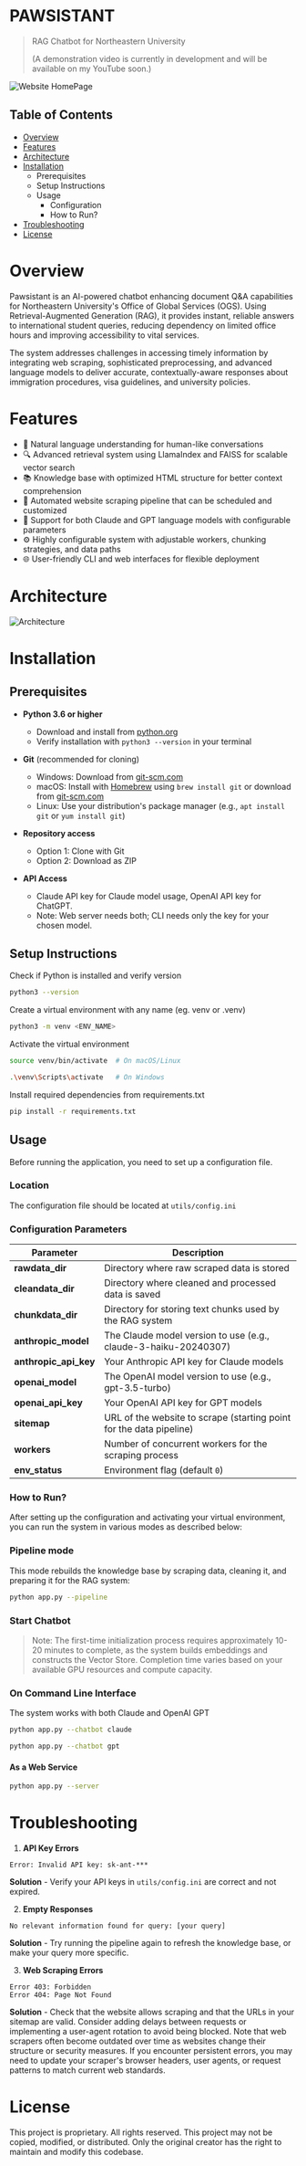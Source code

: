 # PAWSISTANT
> RAG Chatbot for Northeastern University
> 
> (A demonstration video is currently in development and will be available on my YouTube soon.)

![Website HomePage](media/chatbot.gif)

## Table of Contents
* [Overview](#overview)
* [Features](#features)
* [Architecture](#architecture)
* [Installation](#installation)
  * Prerequisites
  * Setup Instructions
  * Usage
    * Configuration
    * How to Run?
* [Troubleshooting](#Troubleshooting)
* [License](#license)

# Overview
Pawsistant is an AI-powered chatbot enhancing document Q&A capabilities for Northeastern University's Office of Global Services (OGS). Using Retrieval-Augmented Generation (RAG), it provides instant, reliable answers to international student queries, reducing dependency on limited office hours and improving accessibility to vital services.

The system addresses challenges in accessing timely information by integrating web scraping, sophisticated preprocessing, and advanced language models to deliver accurate, contextually-aware responses about immigration procedures, visa guidelines, and university policies.

# Features
- 💬 Natural language understanding for human-like conversations
- 🔍 Advanced retrieval system using LlamaIndex and FAISS for scalable vector search
- 📚 Knowledge base with optimized HTML structure for better context comprehension
- 🔄 Automated website scraping pipeline that can be scheduled and customized
- 🤖 Support for both Claude and GPT language models with configurable parameters
- ⚙️ Highly configurable system with adjustable workers, chunking strategies, and data paths
- 🌐 User-friendly CLI and web interfaces for flexible deployment

# Architecture
![Architecture](media/Diagram.png)

# Installation
## Prerequisites
- **Python 3.6 or higher**
  - Download and install from [python.org](https://www.python.org/downloads/)
  - Verify installation with `python3 --version` in your terminal

- **Git** (recommended for cloning)
  - Windows: Download from [git-scm.com](https://git-scm.com/download/win)
  - macOS: Install with [Homebrew](https://brew.sh) using `brew install git` or download from [git-scm.com](https://git-scm.com/download/mac)
  - Linux: Use your distribution's package manager (e.g., `apt install git` or `yum install git`)

- **Repository access**
  - Option 1: Clone with Git
  - Option 2: Download as ZIP
 
- **API Access**
  - Claude API key for Claude model usage, OpenAI API key for ChatGPT.
  - Note: Web server needs both; CLI needs only the key for your chosen model.

## Setup Instructions
Check if Python is installed and verify version
```bash
python3 --version
```

Create a virtual environment with any name (eg. venv or .venv)
```bash
python3 -m venv <ENV_NAME>
```

Activate the virtual environment
```bash
source venv/bin/activate  # On macOS/Linux
```
```bash
.\venv\Scripts\activate   # On Windows
```

Install required dependencies from requirements.txt
```bash
pip install -r requirements.txt
```

## Usage

Before running the application, you need to set up a configuration file.

### Location
The configuration file should be located at `utils/config.ini`

<!-- ![Config File](media/config_ss.png) -->

### Configuration Parameters

| **Parameter** | **Description**                                                     |
|-----------|---------------------------------------------------------------------|
| **rawdata_dir** | Directory where raw scraped data is stored                          |
| **cleandata_dir** | Directory where cleaned and processed data is saved                 |
| **chunkdata_dir** | Directory for storing text chunks used by the RAG system            |
| **anthropic_model** | The Claude model version to use (e.g., claude-3-haiku-20240307)     |
| **anthropic_api_key** | Your Anthropic API key for Claude models                            |
| **openai_model** | The OpenAI model version to use (e.g., gpt-3.5-turbo)               |
| **openai_api_key** | Your OpenAI API key for GPT models                                  |
| **sitemap** | URL of the website to scrape (starting point for the data pipeline) |
| **workers** | Number of concurrent workers for the scraping process               |
| **env_status** | Environment flag (default `0`)                                        |


### How to Run?
After setting up the configuration and activating your virtual environment, you can run the system in various modes as described below:
### Pipeline mode
This mode rebuilds the knowledge base by scraping data, cleaning it, and preparing it for the RAG system:
```bash
python app.py --pipeline
```
### Start Chatbot
> Note: The first-time initialization process requires approximately 10-20 minutes to complete, as the system builds embeddings and constructs the Vector Store. Completion time varies based on your available GPU resources and compute capacity.
### On Command Line Interface
The system works with both Claude and OpenAI GPT
```bash
python app.py --chatbot claude
```
```bash
python app.py --chatbot gpt
```

#### As a Web Service
```bash
python app.py --server
```

# Troubleshooting
1. **API Key Errors** 

```
Error: Invalid API key: sk-ant-***
```
**Solution** - Verify your API keys in `utils/config.ini` are correct and not expired.

2. **Empty Responses** 

```
No relevant information found for query: [your query]
```
**Solution** - Try running the pipeline again to refresh the knowledge base, or make your query more specific.

3. **Web Scraping Errors**
```
Error 403: Forbidden
Error 404: Page Not Found
```
**Solution** - Check that the website allows scraping and that the URLs in your sitemap are valid. Consider adding delays between requests or implementing a user-agent rotation to avoid being blocked. Note that web scrapers often become outdated over time as websites change their structure or security measures. If you encounter persistent errors, you may need to update your scraper's browser headers, user agents, or request patterns to match current web standards.


# License

This project is proprietary. All rights reserved. This project may not be copied, modified, or distributed. Only the original creator has the right to maintain and modify this codebase.
